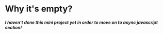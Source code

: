 <h1>Why it's empty?</h1>
<h5>I haven't done this mini project yet in order to move on to async javascript section!</h5>